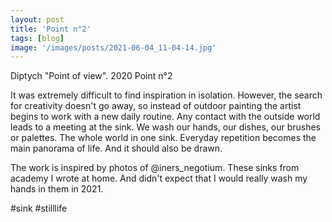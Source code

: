 ```yaml
---
layout: post
title: 'Point n°2'
tags: [blog]
image: '/images/posts/2021-06-04_11-04-14.jpg'
---
```


Diptych "Point of view". 2020
Point n°2

It was extremely difficult to find inspiration in isolation. However, the search for creativity doesn't go away, so instead of outdoor painting the artist begins to work with a new daily routine. Any contact with the outside world leads to a meeting at the sink. We wash our hands, our dishes, our brushes or palettes. The whole world in one sink. Everyday repetition becomes the main panorama of life. And it should also be drawn.

The work is inspired by photos of @iners_negotium. These sinks from academy I wrote at home. And didn't expect that I would really wash my hands in them in 2021.

#sink #stilllife
